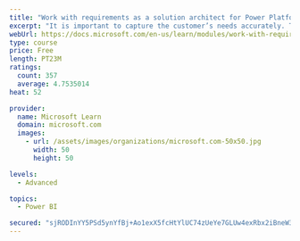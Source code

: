 ```yaml
---
title: "Work with requirements as a solution architect for Power Platform and Dynamics 365"
excerpt: "It is important to capture the customer’s needs accurately. This module explains how to capture requirements and identify functional and non-functional items."
webUrl: https://docs.microsoft.com/en-us/learn/modules/work-with-requirements/
type: course
price: Free
length: PT23M
ratings:
  count: 357
  average: 4.7535014
heat: 52

provider:
  name: Microsoft Learn
  domain: microsoft.com
  images:
    - url: /assets/images/organizations/microsoft.com-50x50.jpg
      width: 50
      height: 50

levels:
  - Advanced

topics:
  - Power BI

secured: "sjRODInYY5PSd5ynYfBj+Ao1exX5fcHtYlUC74zUeYe7GLUw4exRbx2iBneW3IfShmoDTKI9lC8KShx5neyl8EwspnmM0/FleTO3Gof08g2ZPv9Mev8eXFUEonKyf5ADTmnfcFSk7mWozw2zEw9RYjb+wRQSh/DMZWgg14KGE1iOGE+p1MWOilRdaDZvnwavKaFs9I3rka57Wqflc6Ct4qHVxNOELTOTK5QIejDO8Y34t/r5eGa0BBSHqyp/82rBG/36lGAarkhilDmfulJOdEcDaqyJYpWN8Q2MCBrDHRg3Bqb8a4dZU5SsMy8+FPPTEXmiSef5yy5CDL8W39rY3c/UP9s8k2RaUkztRxPVroTrcnldb7ylyG6FIVMpm3W2Ftb3pIciC5RdVr+z4sfAM09CM7VnFSqdj+U9FHM/OKo=;ud6+x0zvAJYOeqSi8tP2vQ=="
---
```


